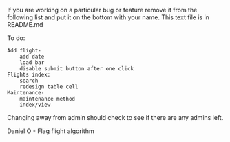 If you are working on a particular bug or feature remove it from the following list and put it on the bottom with your name. This text file is in README.md



To do:


	Add flight-
		add date
		load bar
		disable submit button after one click
	Flights index:
		search
		redesign table cell
	Maintenance-
		maintenance method
		index/view


Changing away from admin should check to see if there are any admins left.


Daniel O - Flag flight algorithm


